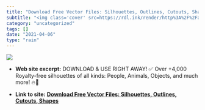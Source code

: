 ```yaml
---
title: "Download Free Vector Files: Silhouettes, Outlines, Cutouts, Shapes"
subtitle: "<img class='cover' src=https://rdl.ink/render/http%3A%2F%2Fall-silhouettes.com>"
category: "uncategorized"
tags: []
date: "2021-04-06"
type: "rain"
---
```

<img class="cover" src=https://rdl.ink/render/http%3A%2F%2Fall-silhouettes.com>



* **Web site excerpt:** DOWNLOAD & USE RIGHT AWAY! ✅ Over +4,000 Royalty-free silhouettes of all kinds: People, Animals, Objects, and much more! 🔥🖤

* **Link to site:** **[Download Free Vector Files: Silhouettes, Outlines, Cutouts, Shapes](http://all-silhouettes.com)**